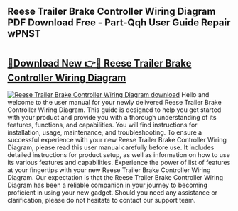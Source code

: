 ## Reese Trailer Brake Controller Wiring Diagram PDF Download Free - Part-Qqh User Guide Repair wPNST

# <h2><a href="http://dfs5ufz.blite.top/?on=Reese+Trailer+Brake+Controller+Wiring+Diagram">🔗Download New 👉🔴 Reese Trailer Brake Controller Wiring Diagram</a></h2>

[![Reese Trailer Brake Controller Wiring Diagram download](https://i.imgur.com/lujVjoI.png)](http://dfs5ufz.blite.top/?on=Reese+Trailer+Brake+Controller+Wiring+Diagram)
Hello and welcome to the user manual for your newly delivered Reese Trailer Brake Controller Wiring Diagram. This guide is designed to help you get started with your product and provide you with a thorough understanding of its features, functions, and capabilities. You will find instructions for installation, usage, maintenance, and troubleshooting. To ensure a successful experience with your new Reese Trailer Brake Controller Wiring Diagram, please read this user manual carefully before use. It includes detailed instructions for product setup, as well as information on how to use its various features and capabilities. Experience the power of list of features at your fingertips with your new Reese Trailer Brake Controller Wiring Diagram. Our expectation is that the Reese Trailer Brake Controller Wiring Diagram has been a reliable companion in your journey to becoming proficient in using your new gadget. Should you need any assistance or clarification, please do not hesitate to contact our support team.
